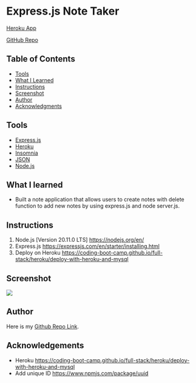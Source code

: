 # Express.js Note Taker 

[Heroku App](https://warm-coast-31716-261282f27846.herokuapp.com)

[GitHub Repo](https://github.com/arielRvaldez/Express.js-note-taker.git)

## Table of Contents
* [Tools](#tools)
* [What I Learned](#What-I-Learned)
* [Instructions](#instructions)
* [Screenshot](#screenshot)
* [Author](#Author)
* [Acknowledgments](#Acknowledgments)

## Tools
* [Express.js](https://expressjs.com/)
* [Heroku](https://devcenter.heroku.com/articles/getting-started-with-nodejs)
* [Insomnia](https://support.insomnia.rest/)
* [JSON](https://www.json.org/json-en.html)
* [Node.js](https://nodejs.org/en/)

## What I learned
* Built a note application that allows users to create notes with delete function to add new notes by using express.js and node server.js.

## Instructions
1. Node.js [Version 20.11.0 LTS] https://nodejs.org/en/
2. Express.js https://expressjs.com/en/starter/installing.html
3. Deploy on Heroku
https://coding-boot-camp.github.io/full-stack/heroku/deploy-with-heroku-and-mysql    

## Screenshot
![](./examples/logo-sample.jpeg)

## Author
Here is my <a href="https://github.com/arielRvaldez/Express.js-note-taker.git" target="_blank">Github Repo Link</a>.

## Acknowledgements
- Heroku https://coding-boot-camp.github.io/full-stack/heroku/deploy-with-heroku-and-mysql
- Add unique ID https://www.npmjs.com/package/uuid